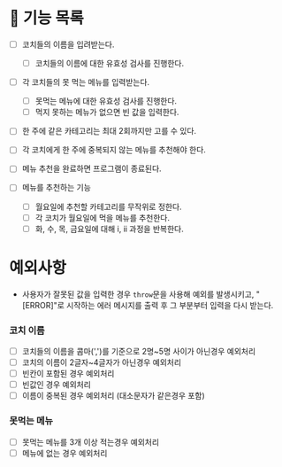 # 🚀 기능 목록

- [ ] 코치들의 이름을 입려받는다.

  - [ ] 코치들의 이름에 대한 유효성 검사를 진행한다.

- [ ] 각 코치들의 못 먹는 메뉴를 입력받는다.

  - [ ] 못먹는 메뉴에 대한 유효성 검사를 진행한다.
  - [ ] 먹지 못하는 메뉴가 없으면 빈 값을 입력한다.

- [ ] 한 주에 같은 카테고리는 최대 2회까지만 고를 수 있다.
- [ ] 각 코치에게 한 주에 중복되지 않는 메뉴를 추천해야 한다.

- [ ] 메뉴 추천을 완료하면 프로그램이 종료된다.

- [ ] 메뉴를 추천하는 기능
  - [ ] 월요일에 추천할 카테고리를 무작위로 정한다.
  - [ ] 각 코치가 월요일에 먹을 메뉴를 추천한다.
  - [ ] 화, 수, 목, 금요일에 대해 i, ii 과정을 반복한다.

# 예외사항

- 사용자가 잘못된 값을 입력한 경우 `throw`문을 사용해 예외를 발생시키고, "[ERROR]"로 시작하는 에러 메시지를 출력 후 그 부분부터 입력을 다시 받는다.

### 코치 이름

- [ ] 코치들의 이름을 콤마(',')를 기준으로 2명~5명 사이가 아닌경우 예외처리
- [ ] 코치의 이름이 2글자~4글자가 아닌경우 예외처리
- [ ] 빈칸이 포함된 경우 예외처리
- [ ] 빈값인 경우 예외처리
- [ ] 이름이 중복된 경우 예외처리 (대소문자가 같은경우 포함)

### 못먹는 메뉴

- [ ] 못먹는 메뉴를 3개 이상 적는경우 예외처리
- [ ] 메뉴에 없는 경우 예외처리
